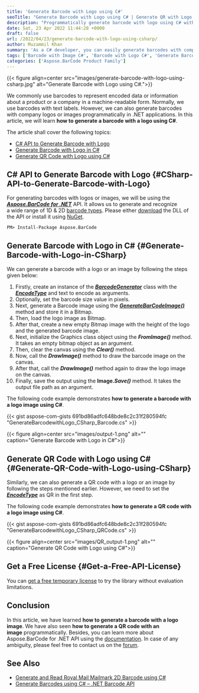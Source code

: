 ```yaml
---
title: 'Generate Barcode with Logo using C#'
seoTitle: "Generate Barcode with Logo using C# | Generate QR with Logo using C#"
description: "Programmatically generate barcode with logo using C# with Aspose.BarCode for .NET API. Generate QR code with Logo image using C#."
date: Sat, 23 Apr 2022 11:44:28 +0000
draft: false
url: /2022/04/23/generate-barcode-with-logo-using-csharp/
author: Muzammil Khan
summary: 'As a C# developer, you can easily generate barcodes with company logos or images programmatically in .NET applications. In this article, you will learn **how to generate a barcode with a logo using C#**.'
tags: ['Barcode with Image C#', 'Barcode with Logo C#', 'Generate Barcode in C#', 'QR Code in C#', 'QR Code with Image C#', 'QR Code with Logo C#']
categories: ['Aspose.BarCode Product Family']
---
```




{{< figure align=center src="images/generate-barcode-with-logo-using-csharp.jpg" alt="Generate Barcode with Logo using C#.">}}


We commonly use barcodes to represent encoded data or information about a product or a company in a machine-readable form. Normally, we use barcodes with text labels. However, we can also generate barcodes with company logos or images programmatically in .NET applications. In this article, we will learn **how to generate a barcode with a logo using C#**.

The article shall cover the following topics:

*   [C# API to Generate Barcode with Logo][1]
*   [Generate Barcode with Logo in C#][2]
*   [Generate QR Code with Logo using C#][3]

## C# API to Generate Barcode with Logo {#CSharp-API-to-Generate-Barcode-with-Logo}

For generating barcodes with logos or images, we will be using the **_[Aspose.BarCode for .NET][4]_** API. It allows us to generate and recognize a wide range of 1D & 2D [barcode types][5]. Please either [download][6] the DLL of the API or install it using [NuGet][7].

```
PM> Install-Package Aspose.BarCode
```

## Generate Barcode with Logo in C# {#Generate-Barcode-with-Logo-in-CSharp}

We can generate a barcode with a logo or an image by following the steps given below:

1.  Firstly, create an instance of the **_[BarcodeGenerator][8]_** class with the _**[EncodeType][9]**_ and text to encode as arguments.
2.  Optionally, set the barcode size value in pixels.
3.  Next, generate a Barcode image using the **_[GenerateBarCodeImage()][10]_** method and store it in a Bitmap.
4.  Then, load the logo image as Bitmap.
5.  After that, create a new empty Bitmap image with the height of the logo and the generated barcode image.
6.  Next, initialize the Graphics class object using the **_FromImage()_** method. It takes an empty bitmap object as an argument.
7.  Then, clear the canvas using the **_Clear()_** method.
8.  Now, call the **_DrawImage()_** method to draw the barcode image on the canvas.
9.  After that, call the **_DrawImage()_** method again to draw the logo image on the canvas.
10.  Finally, save the output using the **Image._Save()_** method. It takes the output file path as an argument.

The following code example demonstrates **how to generate a barcode with a logo image using C#**.

{{< gist aspose-com-gists 691bd86adfc648bde8c2c31f280594fc "GenerateBarcodewithLogo_CSharp_Barcode.cs" >}}



{{< figure align=center src="images/output-1.png" alt="" caption="Generate Barcode with Logo in C#">}}


## Generate QR Code with Logo using C# {#Generate-QR-Code-with-Logo-using-CSharp}

Similarly, we can also generate a QR code with a logo or an image by following the steps mentioned earlier. However, we need to set the _**[EncodeType][11]**_ as QR in the first step.

The following code example demonstrates **how to generate a QR code with a logo image using C#**.

{{< gist aspose-com-gists 691bd86adfc648bde8c2c31f280594fc "GenerateBarcodewithLogo_CSharp_QRCode.cs" >}}



{{< figure align=center src="images/QR_output-1.png" alt="" caption="Generate QR Code with Logo using C#">}}


## Get a Free License {#Get-a-Free-API-License}

You can [get a free temporary license][12] to try the library without evaluation limitations.

## Conclusion

In this article, we have learned **how to generate a barcode with a logo image**. We have also seen **how to generate a QR code with an image** programmatically. Besides, you can learn more about Aspose.BarCode for .NET API using the [documentation][13]. In case of any ambiguity, please feel free to contact us on the [forum][14].

## See Also

*   [Generate and Read Royal Mail Mailmark 2D Barcode using C#][15]
*   [Generate Barcodes using C# – .NET Barcode API][16]




[1]: #CSharp-API-to-Generate-Barcode-with-Logo
[2]: #Generate-Barcode-with-Logo-in-CSharp
[3]: #Generate-QR-Code-with-Logo-using-CSharp
[4]: https://products.aspose.com/barcode/net/
[5]: https://docs.aspose.com/barcode/net/barcode-supported-symbologies/
[6]: https://downloads.aspose.com/barcode/net
[7]: https://www.nuget.org/packages/aspose.barcode
[8]: https://apireference.aspose.com/barcode/net/aspose.barcode.generation/barcodegenerator
[9]: https://apireference.aspose.com/barcode/net/aspose.barcode.generation/encodetypes
[10]: https://apireference.aspose.com/barcode/net/aspose.barcode.generation/barcodegenerator/methods/generatebarcodeimage
[11]: https://apireference.aspose.com/barcode/net/aspose.barcode.generation/encodetypes
[12]: https://purchase.aspose.com/temporary-license
[13]: https://docs.aspose.com/barcode/net/
[14]: https://forum.aspose.com/c/barcode/13
[15]: https://blog.aspose.com/2022/03/03/generate-and-read-royal-mail-mailmark-2d-barcode-using-csharp/
[16]: https://blog.aspose.com/2020/10/19/generate-barcodes-using-csharp/




